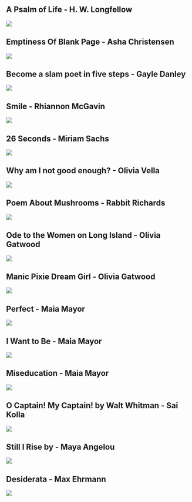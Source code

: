 A Psalm of Life - H. W. Longfellow
----------------------------------

[![]( /image/yid-rkIi68Ijk8I.jpg)](https://www.youtube.com/watch?v=rkIi68Ijk8I)

Emptiness Of Blank Page - Asha Christensen
------------------------------------------

[![]( /image/yid-rtnEnEqjk0E.jpg)](https://www.youtube.com/watch?v=rtnEnEqjk0E)

Become a slam poet in five steps - Gayle Danley
-----------------------------------------------

[![]( /image/yid-9f8VcV8v2LE.jpg)](https://www.youtube.com/watch?v=9f8VcV8v2LE)

Smile - Rhiannon McGavin
------------------------

[![]( /image/yid-tCC-O9BFahs.jpg)](https://www.youtube.com/watch?v=tCC-O9BFahs)

26 Seconds - Miriam Sachs
-------------------------

[![]( /image/yid-1-RkcJpICIA.jpg)](https://www.youtube.com/watch?v=1-RkcJpICIA)

Why am I not good enough? - Olivia Vella
----------------------------------------

[![]( /image/yid-Eu_Gl0woeOw.jpg)](https://www.youtube.com/watch?v=Eu_Gl0woeOw)

Poem About Mushrooms - Rabbit Richards
--------------------------------------

[![]( /image/yid-62bRtIMyRCo.jpg)](https://www.youtube.com/watch?v=62bRtIMyRCo)

Ode to the Women on Long Island - Olivia Gatwood
------------------------------------------------

[![]( /image/yid-kqpip0H1QTE.jpg)](https://www.youtube.com/watch?v=kqpip0H1QTE)

Manic Pixie Dream Girl - Olivia Gatwood
---------------------------------------

[![]( /image/yid-KJjJfE_QNMY.jpg)](https://www.youtube.com/watch?v=KJjJfE_QNMY)

Perfect - Maia Mayor
--------------------

[![]( /image/yid-u0HZZgxrmOU.jpg)](https://www.youtube.com/watch?v=u0HZZgxrmOU)

I Want to Be - Maia Mayor
-------------------------

[![]( /image/yid-KBAig-QT46Q.jpg)](https://www.youtube.com/watch?v=KBAig-QT46Q)

Miseducation - Maia Mayor
-------------------------

[![]( /image/yid-ONwJjf9sRLI.jpg)](https://www.youtube.com/watch?v=ONwJjf9sRLI)

O Captain! My Captain! by Walt Whitman - Sai Kolla
--------------------------------------------------

[![]( /image/yid-lEkEOeckXEA.jpg)](https://www.youtube.com/watch?v=lEkEOeckXEA)

Still I Rise by - Maya Angelou
------------------------------

[![]( /image/yid-qviM_GnJbOM.jpg)](https://www.youtube.com/watch?v=qviM_GnJbOM)

Desiderata - Max Ehrmann
------------------------

[![]( /image/yid-CaVaF6TkSUU.jpg)](https://www.youtube.com/watch?v=CaVaF6TkSUU)